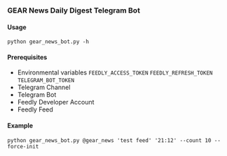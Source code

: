 ### GEAR News Daily Digest Telegram Bot

#### Usage
`python gear_news_bot.py -h`

#### Prerequisites
- Environmental variables
`FEEDLY_ACCESS_TOKEN`
`FEEDLY_REFRESH_TOKEN`
`TELEGRAM_BOT_TOKEN`
- Telegram Channel
- Telegram Bot
- Feedly Developer Account
- Feedly Feed

#### Example
`python gear_news_bot.py @gear_news 'test feed' '21:12' --count 10 --force-init`